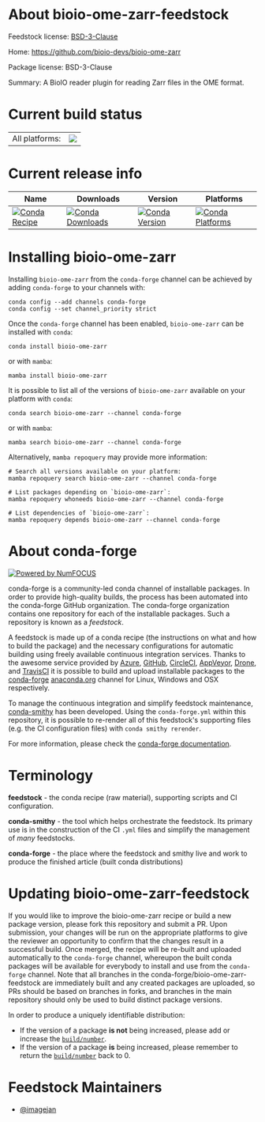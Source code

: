 About bioio-ome-zarr-feedstock
==============================

Feedstock license: [BSD-3-Clause](https://github.com/conda-forge/bioio-ome-zarr-feedstock/blob/main/LICENSE.txt)

Home: https://github.com/bioio-devs/bioio-ome-zarr

Package license: BSD-3-Clause

Summary: A BioIO reader plugin for reading Zarr files in the OME format.

Current build status
====================


<table><tr><td>All platforms:</td>
    <td>
      <a href="https://dev.azure.com/conda-forge/feedstock-builds/_build/latest?definitionId=26527&branchName=main">
        <img src="https://dev.azure.com/conda-forge/feedstock-builds/_apis/build/status/bioio-ome-zarr-feedstock?branchName=main">
      </a>
    </td>
  </tr>
</table>

Current release info
====================

| Name | Downloads | Version | Platforms |
| --- | --- | --- | --- |
| [![Conda Recipe](https://img.shields.io/badge/recipe-bioio--ome--zarr-green.svg)](https://anaconda.org/conda-forge/bioio-ome-zarr) | [![Conda Downloads](https://img.shields.io/conda/dn/conda-forge/bioio-ome-zarr.svg)](https://anaconda.org/conda-forge/bioio-ome-zarr) | [![Conda Version](https://img.shields.io/conda/vn/conda-forge/bioio-ome-zarr.svg)](https://anaconda.org/conda-forge/bioio-ome-zarr) | [![Conda Platforms](https://img.shields.io/conda/pn/conda-forge/bioio-ome-zarr.svg)](https://anaconda.org/conda-forge/bioio-ome-zarr) |

Installing bioio-ome-zarr
=========================

Installing `bioio-ome-zarr` from the `conda-forge` channel can be achieved by adding `conda-forge` to your channels with:

```
conda config --add channels conda-forge
conda config --set channel_priority strict
```

Once the `conda-forge` channel has been enabled, `bioio-ome-zarr` can be installed with `conda`:

```
conda install bioio-ome-zarr
```

or with `mamba`:

```
mamba install bioio-ome-zarr
```

It is possible to list all of the versions of `bioio-ome-zarr` available on your platform with `conda`:

```
conda search bioio-ome-zarr --channel conda-forge
```

or with `mamba`:

```
mamba search bioio-ome-zarr --channel conda-forge
```

Alternatively, `mamba repoquery` may provide more information:

```
# Search all versions available on your platform:
mamba repoquery search bioio-ome-zarr --channel conda-forge

# List packages depending on `bioio-ome-zarr`:
mamba repoquery whoneeds bioio-ome-zarr --channel conda-forge

# List dependencies of `bioio-ome-zarr`:
mamba repoquery depends bioio-ome-zarr --channel conda-forge
```


About conda-forge
=================

[![Powered by
NumFOCUS](https://img.shields.io/badge/powered%20by-NumFOCUS-orange.svg?style=flat&colorA=E1523D&colorB=007D8A)](https://numfocus.org)

conda-forge is a community-led conda channel of installable packages.
In order to provide high-quality builds, the process has been automated into the
conda-forge GitHub organization. The conda-forge organization contains one repository
for each of the installable packages. Such a repository is known as a *feedstock*.

A feedstock is made up of a conda recipe (the instructions on what and how to build
the package) and the necessary configurations for automatic building using freely
available continuous integration services. Thanks to the awesome service provided by
[Azure](https://azure.microsoft.com/en-us/services/devops/), [GitHub](https://github.com/),
[CircleCI](https://circleci.com/), [AppVeyor](https://www.appveyor.com/),
[Drone](https://cloud.drone.io/welcome), and [TravisCI](https://travis-ci.com/)
it is possible to build and upload installable packages to the
[conda-forge](https://anaconda.org/conda-forge) [anaconda.org](https://anaconda.org/)
channel for Linux, Windows and OSX respectively.

To manage the continuous integration and simplify feedstock maintenance,
[conda-smithy](https://github.com/conda-forge/conda-smithy) has been developed.
Using the ``conda-forge.yml`` within this repository, it is possible to re-render all of
this feedstock's supporting files (e.g. the CI configuration files) with ``conda smithy rerender``.

For more information, please check the [conda-forge documentation](https://conda-forge.org/docs/).

Terminology
===========

**feedstock** - the conda recipe (raw material), supporting scripts and CI configuration.

**conda-smithy** - the tool which helps orchestrate the feedstock.
                   Its primary use is in the construction of the CI ``.yml`` files
                   and simplify the management of *many* feedstocks.

**conda-forge** - the place where the feedstock and smithy live and work to
                  produce the finished article (built conda distributions)


Updating bioio-ome-zarr-feedstock
=================================

If you would like to improve the bioio-ome-zarr recipe or build a new
package version, please fork this repository and submit a PR. Upon submission,
your changes will be run on the appropriate platforms to give the reviewer an
opportunity to confirm that the changes result in a successful build. Once
merged, the recipe will be re-built and uploaded automatically to the
`conda-forge` channel, whereupon the built conda packages will be available for
everybody to install and use from the `conda-forge` channel.
Note that all branches in the conda-forge/bioio-ome-zarr-feedstock are
immediately built and any created packages are uploaded, so PRs should be based
on branches in forks, and branches in the main repository should only be used to
build distinct package versions.

In order to produce a uniquely identifiable distribution:
 * If the version of a package **is not** being increased, please add or increase
   the [``build/number``](https://docs.conda.io/projects/conda-build/en/latest/resources/define-metadata.html#build-number-and-string).
 * If the version of a package **is** being increased, please remember to return
   the [``build/number``](https://docs.conda.io/projects/conda-build/en/latest/resources/define-metadata.html#build-number-and-string)
   back to 0.

Feedstock Maintainers
=====================

* [@imagejan](https://github.com/imagejan/)

